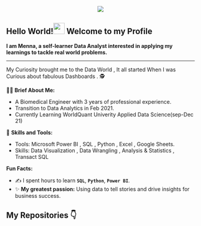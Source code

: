 <p align="center">
  <img src="https://user-images.githubusercontent.com/79003543/135350382-442121c9-759b-4b31-ac95-9a322afe44a1.png" />
</p>

## Hello World!<img src="https://raw.githubusercontent.com/syedareehaquasar/syedareehaquasar/master/gifs/Hi.gif" width="30px"> Welcome to my Profile
**I am Menna, a self-learner Data Analyst interested in applying my learnings to tackle real world problems.**
<br />

---

 My Curiosity brought me to the Data World , It all started When I was Curious about fabulous Dashboards . 🕵️


👩‍🎨 **Brief About Me:**
 - A Biomedical Engineer with 3 years of professional experience.
 - Transition to Data Analytics in Feb 2021.
 - Currently Learning WorldQuant Univerity Applied Data Science(sep-Dec 21)
 
🧮 **Skills and Tools:**

- Tools: Microsoft Power BI , SQL , Python , Excel , Google Sheets.
- Skills: Data Visualization , Data Wrangling , Analysis & Statistics , Transact SQL

**Fun Facts:**
- :writing_hand: I spent hours to learn **```SQL```**, **```Python```**, **```Power BI```**.
- :sparkles: **My greatest passion:** Using data to tell stories and drive insights for business success.

 


## My Repositories 👇


